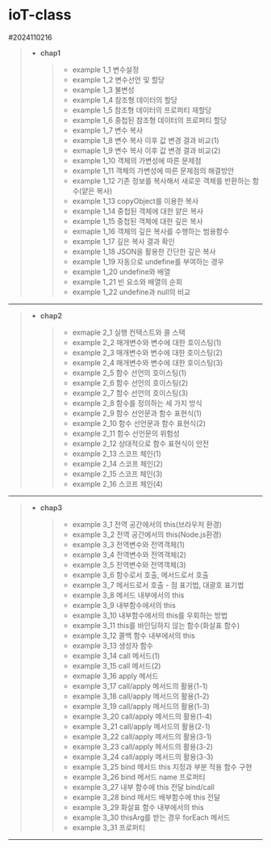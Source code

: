# ioT-class
#2024110216


> - __chap1__
>
>  
>    > * example 1_1 변수설정
>    > * example 1_2 변수선언 및 할당
>    > * example 1_3 불변성
>    > * example 1_4 참조형 데이터의 할당
>    > * example 1_5 참조형 데이터의 프로퍼티 재할당
>    > * example 1_6 중첩된 참조형 데이터의 프로퍼티 할당
>    > * example 1_7 변수 복사
>    > * example 1_8 변수 복사 이후 값 변경 결과 비교(1)
>    > * exmaple 1_9 변수 복사 이후 값 변경 결과 비교(2)
>    > * example 1_10 객체의 가변성에 따른 문제점
>    > * example 1_11 객체의 가변성에 따른 문제점의 해결방안
>    > * example 1_12 기존 정보를 복사해서 새로운 객체를 반환하는 함수(얕은 복사)
>    > * example 1_13 copyObject를 이용한 복사
>    > * example 1_14 중첩된 객체에 대한 얕은 복사
>    > * example 1_15 중첩된 객체에 대한 깊은 복사
>    > * exmaple 1_16 객체의 깊은 복사를 수행하는 범용함수
>    > * example 1_17 깊은 복사 결과 확인
>    > * example 1_18 JSON을 활용한 간단한 깊은 복사
>    > * example 1_19 자동으로 undefine를 부여하는 경우
>    > * example 1_20 undefine와 배열
>    > * example 1_21 빈 요소와 배열의 순회
>    > * example 1_22 undefine과 null의 비교
--------------------------------------------------------------------------------------
> * __chap2__
>
>   
>   > * exmaple 2_1 실행 컨텍스트와 콜 스택
>   > * example 2_2 매개변수와 변수에 대한 호이스팅(1)
>   > * example 2_3 매개변수와 변수에 대한 호이스팅(2)
>   > * example 2_4 매개변수와 변수에 대한 호이스팅(3)
>   > * example 2_5 함수 선언의 호이스팅(1)
>   > * example 2_6 함수 선언의 호이스팅(2)
>   > * example 2_7 함수 선언의 호이스팅(3)
>   > * example 2_8 함수를 정의하는 세 가지 방식
>   > * example 2_9 함수 선언문과 함수 표현식(1)
>   > * example 2_10 함수 선언문과 함수 표현식(2)
>   > * example 2_11 함수 선언문의 위험성
>   > * example 2_12 상대적으로 함수 표현식이 안전
>   > * example 2_13 스코프 체인(1)
>   > * example 2_14 스코프 체인(2)
>   > * example 2_15 스코프 체인(3)
>   > * example 2_16 스코프 체인(4)
---------------------------------------------------------------------------------------------
> * __chap3__
>
>   
>   > * example 3_1 전역 공간에서의 this(브라우저 환경)
>   > * example 3_2 전역 공간에서의 this(Node.js환경)
>   > * example 3_3 전역변수와 전역객체(1)
>   > * example 3_4 전역변수와 전역객체(2)
>   > * example 3_5 전역변수와 전역객체(3)
>   > * example 3_6 함수로서 호출, 메서드로서 호출
>   > * example 3_7 메서드로서 호출 - 점 표기법, 대괄호 표기법
>   > * example 3_8 메서드 내부에서의 this
>   > * example 3_9 내부함수에서의 this
>   > * example 3_10 내부함수에서의 this를 우회하는 방법
>   > * example 3_11 this를 바인딩하지 않는 함수(화살표 함수)
>   > * example 3_12 콜백 함수 내부에서의 this
>   > * example 3_13 생성자 함수
>   > * example 3_14 call 메서드(1)
>   > * example 3_15 call 메서드(2)
>   > * exmaple 3_16 apply 메서드
>   > * example 3_17 call/apply 메서드의 활용(1-1)
>   > * example 3_18 call/apply 메서드의 활용(1-2)
>   > * example 3_19 call/apply 메서드의 활용(1-3)
>   > * example 3_20 call/apply 메서드의 활용(1-4)
>   > * example 3_21 call/apply 메서드의 활용(2-1)
>   > * example 3_22 call/apply 메서드의 활용(3-1)
>   > * example 3_23 call/apply 메서드의 활용(3-2)
>   > * example 3_24 call/apply 메서드의 활용(3-3)
>   > * example 3_25 bind 메서드 this 지정과 부분 적용 함수 구현
>   > * example 3_26 bind 메서드 name 프로퍼티
>   > * example 3_27 내부 함수에 this 전달 bind/call
>   > * example 3_28 bind 메서드 배부함수에 this 전달
>   > * example 3_29 화살표 함수 내부에서의 this
>   > * example 3_30 thisArg를 받는 경우 forEach 메서드
>   > * example 3_31 프로퍼티
----------------------------------------------------------------------------------